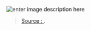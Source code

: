 


![enter image description here](https://img.wongnai.com/p/1920x0/2019/09/04/e72e657d7b48410fba5e596ffc654a66.jpg)

> [Source : ](https://).
<!--stackedit_data:
eyJoaXN0b3J5IjpbMTAwNjgyOTQ5XX0=
-->
